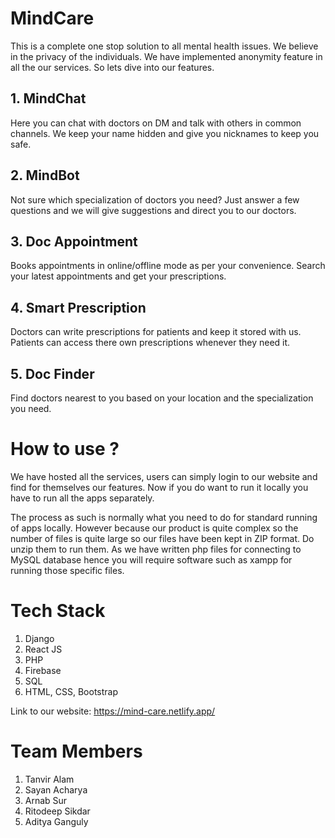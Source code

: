 # MindCare

This is a complete one stop solution to all mental health issues. We believe in the privacy of the individuals. We have implemented anonymity feature in all the our services. So lets dive into our features.

## 1. MindChat 
  Here you can chat with doctors on DM and talk with others in common channels. We keep your name hidden and give you nicknames to keep you safe.
## 2. MindBot 
  Not sure which specialization of doctors you need? Just answer a few questions and we will give suggestions and direct you to our doctors. 
## 3. Doc Appointment 
  Books appointments in online/offline mode as per your convenience. Search your latest appointments and get your prescriptions.
## 4. Smart Prescription 
  Doctors can write prescriptions for patients and keep it stored with us. Patients can access there own prescriptions whenever they need it.
## 5. Doc Finder 
  Find doctors nearest to you based on your location and the specialization you need.

# How to use ?

We have hosted all the services, users can simply login to our website and find for themselves our features. Now if you do want to run it locally you have to run all the apps separately.

The process as such is normally what you need to do for standard running of apps locally. However because our product is quite complex so the number of files is quite large so our files have been kept in ZIP format. Do unzip them to run them. As we have written php files for connecting to MySQL database hence you will require software such as xampp for running those specific files.

# Tech Stack

1. Django
2. React JS
3. PHP
4. Firebase
5. SQL
6. HTML, CSS, Bootstrap

Link to our website: https://mind-care.netlify.app/

# Team Members

1. Tanvir Alam
2. Sayan Acharya
3. Arnab Sur
4. Ritodeep Sikdar
5. Aditya Ganguly
